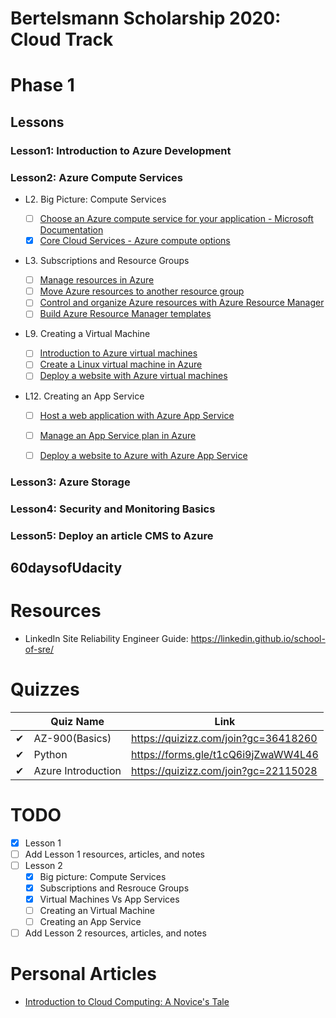 # Bertelsmann Scholarship 2020: Cloud Track
# Phase 1
## Lessons
### Lesson1: Introduction to Azure Development
### Lesson2: Azure Compute Services
- L2. Big Picture: Compute Services
    - [ ] [Choose an Azure compute service for your application - Microsoft Documentation](https://docs.microsoft.com/en-us/azure/architecture/guide/technology-choices/compute-decision-tree?WT.mc_id=udacity_learn-wwl&source=docs)
    - [x] [Core Cloud Services - Azure compute options](https://docs.microsoft.com/en-us/learn/modules/intro-to-azure-compute/?WT.mc_id=udacity_learn-wwl)
- L3. Subscriptions and Resource Groups
    - [ ] [Manage resources in Azure](https://docs.microsoft.com/en-us/learn/paths/manage-resources-in-azure/?WT.mc_id=udacity_learn-wwl)
    - [ ] [Move Azure resources to another resource group](https://docs.microsoft.com/en-us/learn/modules/move-azure-resources-another-resource-group/?WT.mc_id=udacity_learn-wwl)
    - [ ] [Control and organize Azure resources with Azure Resource Manager](https://docs.microsoft.com/en-us/learn/modules/control-and-organize-with-azure-resource-manager/?WT.mc_id=udacity_learn-wwl)
    - [ ] [Build Azure Resource Manager templates](https://docs.microsoft.com/en-us/learn/modules/build-azure-vm-templates/?WT.mc_id=udacity_learn-wwl)
    
- L9. Creating a Virtual Machine

    - [ ] [Introduction to Azure virtual machines](https://docs.microsoft.com/en-us/learn/modules/intro-to-azure-virtual-machines/?WT.mc_id=udacity_learn-wwl)
    - [ ] [Create a Linux virtual machine in Azure](https://docs.microsoft.com/en-us/learn/modules/create-linux-virtual-machine-in-azure/?WT.mc_id=udacity_learn-wwl)
    - [ ] [Deploy a website with Azure virtual machines](https://docs.microsoft.com/en-us/learn/paths/deploy-a-website-with-azure-virtual-machines/?WT.mc_id=udacity_learn-wwl)
- L12. Creating an App Service
    - [ ] [Host a web application with Azure App Service](https://docs.microsoft.com/en-us/learn/modules/host-a-web-app-with-azure-app-service/?WT.mc_id=udacity_learn-wwl)
    - [ ] [Manage an App Service plan in Azure](https://docs.microsoft.com/en-us/azure/app-service/app-service-plan-manage?WT.mc_id=udacity_learn-wwl)
    - [ ] [Deploy a website to Azure with Azure App Service](https://docs.microsoft.com/en-us/learn/paths/deploy-a-website-with-azure-app-service/?WT.mc_id=udacity_learn-wwl)
    

### Lesson3: Azure Storage
### Lesson4: Security and Monitoring Basics
### Lesson5: Deploy an article CMS to Azure

## 60daysofUdacity

# Resources
- LinkedIn Site Reliability Engineer Guide: https://linkedin.github.io/school-of-sre/

# Quizzes

| | Quiz Name | Link |
|---|-----------|------|
|✔| AZ-900(Basics)|https://quizizz.com/join?gc=36418260|
|✔| Python|https://forms.gle/t1cQ6i9jZwaWW4L46|
|✔| Azure Introduction|https://quizizz.com/join?gc=22115028|

# TODO

- [x] Lesson 1
- [ ] Add Lesson 1 resources, articles, and notes
- [ ] Lesson 2
    - [x] Big picture: Compute Services
    - [x] Subscriptions and Resrouce Groups
    - [x] Virtual Machines Vs App Services
    - [ ] Creating an Virtual Machine 
    - [ ] Creating an App Service
- [ ] Add Lesson 2 resources, articles, and notes

# Personal Articles
- [Introduction to Cloud Computing: A Novice's Tale](https://medium.com/ml4e-blogs/introduction-to-cloud-computing-a-novices-tale-180ab44c9f12)
